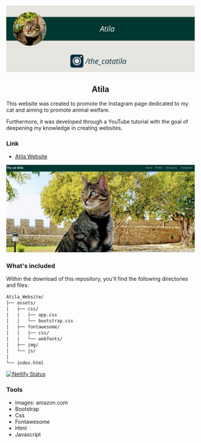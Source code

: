 ![Atila Banner Image](assets/img/Github_header.png)
<h2 align='center'>Atila</h2>
 
This website was created to promote the Instagram page dedicated to my cat and aiming to promote animal welfare.

Furthermore, it was developed through a YouTube tutorial with the goal of deepening my knowledge in creating websites.

### Link

+ [Atila Website](https://thecatatila.netlify.app/)

![Atila Banner Image](assets/img/website.png)

### What's included

Within the download of this repository, you'll find the following directories and files:

```
Atila_Website/
├── assets/
|   ├── css/
|   |   ├── app.css
|   |   └── bootstrap.css
|   ├── fontawesome/
|   |   ├── css/
|   |   └── webfonts/
|   ├── img/
|   └── js/
|
└── index.html

 ```
[![Netlify Status](https://api.netlify.com/api/v1/badges/ec0a3abb-895d-4904-88ac-bc3968dfcba1/deploy-status)](https://app.netlify.com/sites/thecatatila/deploys)

### Tools

+ images: amazon.com
+ Bootstrap
+ Css
+ Fontawesome
+ Html
+ Javascript 
